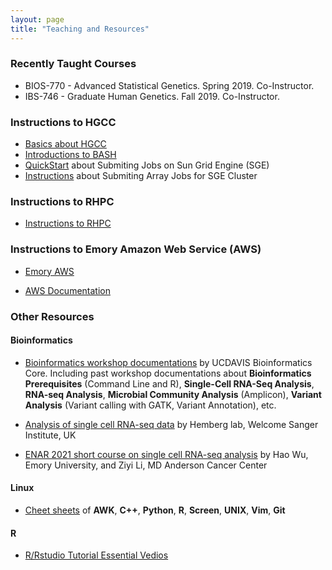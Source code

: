 ```yaml
---
layout: page
title: "Teaching and Resources"
---
```


### Recently Taught Courses

* BIOS-770 - Advanced Statistical Genetics. Spring 2019. Co-Instructor.
* IBS-746 - Graduate Human Genetics. Fall 2019. Co-Instructor. 


### Instructions to HGCC

* [Basics about HGCC](https://github.com/yanglab-emory/yanglab-emory.github.io/tree/master/assets/HGCC.pdf)
* [Introductions to BASH](https://github.com/yanglab-emory/yanglab-emory.github.io/tree/master/assets/BASH.pdf)
* [QuickStart](http://star.mit.edu/cluster/docs/0.92rc2/guides/sge.html) about Submiting Jobs on Sun Grid Engine (SGE)
* [Instructions](https://github.com/yanglab-emory/yanglab-emory.github.io/tree/master/assets/ArrayJob.pdf) about Submiting Array Jobs for SGE Cluster


### Instructions to RHPC
* [Instructions to RHPC](https://github.com/yanglab-emory/yanglab-emory.github.io/tree/master/assets/RSPH_HPC_StartGuide_Yang.pdf)

### Instructions to Emory Amazon Web Service (AWS)

* [Emory AWS](https://aws.emory.edu/)

* [AWS Documentation](https://docs.aws.amazon.com/index.html)


### Other Resources

#### Bioinformatics

* [Bioinformatics workshop documentations](https://ucdavis-bioinformatics-training.github.io/) by UCDAVIS Bioinformatics Core. Including past workshop documentations about **Bioinformatics Prerequisites** (Command Line and R), **Single-Cell RNA-Seq Analysis**, **RNA-seq Analysis**, **Microbial Community Analysis** (Amplicon), **Variant Analysis** (Variant calling with GATK, Variant Annotation), etc. 

* [Analysis of single cell RNA-seq data](https://scrnaseq-course.cog.sanger.ac.uk/website/index.html) by Hemberg lab, Welcome Sanger Institute, UK

* [ENAR 2021 short course on single cell RNA-seq analysis](https://www.haowulab.org/teaching/ENAR2021/scRNAseq.html) by Hao Wu, Emory University, and Ziyi Li, MD Anderson Cancer Center

#### Linux
* [Cheet sheets](https://infoplatter.wordpress.com/2014/04/06/bioinformaticians-pocket-reference/) of **AWK**, **C++**, **Python**, **R**, **Screen**, **UNIX**, **Vim**, **Git**

#### R
* [R/Rstudio Tutorial Essential Vedios](https://resources.rstudio.com/)
